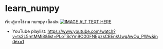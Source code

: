 # learn_numpy
เรียนรู้การใช้งาน numpy เบื้องต้น
[![IMAGE ALT TEXT HERE](https://img.youtube.com/vi/ts2L5mtMMi8/0.jpg)](https://www.youtube.com/watch?v=ts2L5mtMMi8&list=PLoTScYm9O0GFNEpzsCBEnkUwgAwOu_PWw&index=1)
* YouTube playlist: https://www.youtube.com/watch?v=ts2L5mtMMi8&list=PLoTScYm9O0GFNEpzsCBEnkUwgAwOu_PWw&index=1
